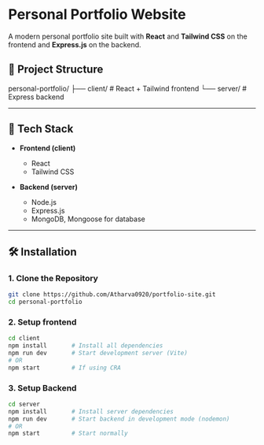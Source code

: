 # Personal Portfolio Website

A modern personal portfolio site built with **React** and **Tailwind CSS** on the frontend and **Express.js** on the backend.

## 📁 Project Structure

personal-portfolio/
├── client/ # React + Tailwind frontend
└── server/ # Express backend


---

## 🚀 Tech Stack

- **Frontend (client)**
  - React
  - Tailwind CSS

- **Backend (server)**
  - Node.js
  - Express.js
  - MongoDB, Mongoose for database

---

## 🛠️ Installation

### 1. Clone the Repository

```bash
git clone https://github.com/Atharva0920/portfolio-site.git
cd personal-portfolio
```
### 2. Setup frontend
```bash
cd client
npm install       # Install all dependencies
npm run dev       # Start development server (Vite)
# OR
npm start         # If using CRA
```

### 3. Setup Backend
```bash
cd server
npm install       # Install server dependencies
npm run dev       # Start backend in development mode (nodemon)
# OR
npm start         # Start normally
```



